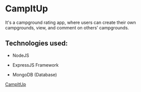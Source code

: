 # CampItUp

It's a campground rating app, where users can create their own campgrounds, view, and comment on others’ campgrounds.

## Technologies used:

- NodeJS

- ExpressJS Framework

- MongoDB (Database)

[CampItUp](https://pure-ocean-08033.herokuapp.com/)
